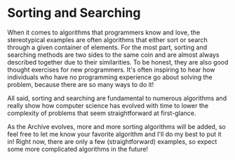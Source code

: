# Sorting and Searching
When it comes to algorithms that programmers know and love, the stereotypical examples are often algorithms that either sort or search through a given container of elements.
For the most part, sorting and searching methods are two sides to the same coin and are almost always described together due to their similarities.
To be honest, they are also good thought exercises for new programmers.
It's often inspiring to hear how individuals who have no programming experience go about solving the problem, because there are so many ways to do it!

All said, sorting and searching are fundamental to numerous algorithms and really show how computer science has evolved with time to lower the complexity of problems that seem straightforward at first-glance.

As the Archive evolves, more and more sorting algorithms will be added, so feel free to let me know your favorite algorithm and I'll do my best to put it in!
Right now, there are only a few (straightforward) examples, so expect some more complicated algorithms in the future!


<script>
MathJax.Hub.Queue(["Typeset",MathJax.Hub]);
</script>
